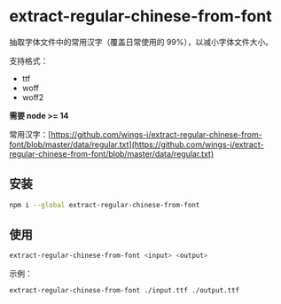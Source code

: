 # extract-regular-chinese-from-font

抽取字体文件中的常用汉字（覆盖日常使用的 99%），以减小字体文件大小。

支持格式：

- ttf
- woff
- woff2

**需要 node >= 14**

常用汉字：[https://github.com/wings-j/extract-regular-chinese-from-font/blob/master/data/regular.txt](https://github.com/wings-j/extract-regular-chinese-from-font/blob/master/data/regular.txt)

## 安装

```sh
npm i --global extract-regular-chinese-from-font
```

## 使用

```sh
extract-regular-chinese-from-font <input> <output>
```

示例：

```sh
extract-regular-chinese-from-font ./input.ttf ./output.ttf
```
